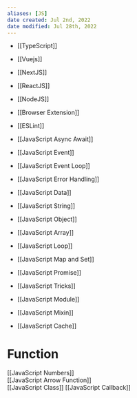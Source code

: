 ```yaml
---
aliases: [JS]
date created: Jul 2nd, 2022
date modified: Jul 28th, 2022
---
```

- [[TypeScript]]
- [[Vuejs]]  
- [[NextJS]]
- [[ReactJS]]
- [[NodeJS]]  
- [[Browser Extension]]
- [[ESLint]]

- [[JavaScript Async Await]]
- [[JavaScript Event]]
- [[JavaScript Event Loop]]
- [[JavaScript Error Handling]]
- [[JavaScript Data]]  
- [[JavaScript String]]
- [[JavaScript Object]]  
- [[JavaScript Array]]  
- [[JavaScript Loop]]  
- [[JavaScript Map and Set]]
- [[JavaScript Promise]]
- [[JavaScript Tricks]]
- [[JavaScript Module]]
- [[JavaScript Mixin]]
- [[JavaScript Cache]]

# Function
[[JavaScript Numbers]]  
[[JavaScript Arrow Function]]  
[[JavaScript Class]]
[[JavaScript Callback]]
